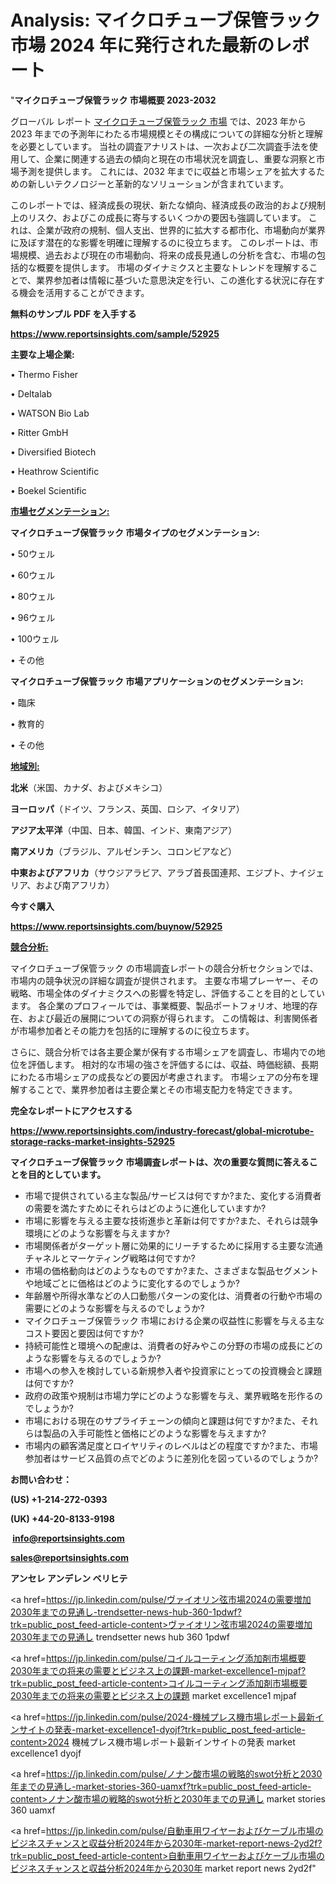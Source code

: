 # Analysis: マイクロチューブ保管ラック市場 2024 年に発行された最新のレポート

"<strong>マイクロチューブ保管ラック 市場概要 2023-2032</strong>

グローバル レポート <a href=https://www.reportsinsights.com/sample/52925>マイクロチューブ保管ラック 市場</a> では、2023 年から 2023 年までの予測年にわたる市場規模とその構成についての詳細な分析と理解を必要としています。 当社の調査アナリストは、一次および二次調査手法を使用して、企業に関連する過去の傾向と現在の市場状況を調査し、重要な洞察と市場予測を提供します。 これには、2032 年までに収益と市場シェアを拡大​​するための新しいテクノロジーと革新的なソリューションが含まれています。

このレポートでは、経済成長の現状、新たな傾向、経済成長の政治的および規制上のリスク、およびこの成長に寄与するいくつかの要因も強調しています。 これは、企業が政府の規制、個人支出、世界的に拡大する都市化、市場動向が業界に及ぼす潜在的な影響を明確に理解するのに役立ちます。 このレポートは、市場規模、過去および現在の市場動向、将来の成長見通しの分析を含む、市場の包括的な概要を提供します。 市場のダイナミクスと主要なトレンドを理解することで、業界参加者は情報に基づいた意思決定を行い、この進化する状況に存在する機会を活用することができます。

<strong><b>無料のサンプル PDF を入手する</b></strong>

<a href=https://www.reportsinsights.com/sample/52925><strong><u>https://www.reportsinsights.com/sample/52925</u></strong></a>

<strong>主要な上場企業:</strong>

• Thermo Fisher

• Deltalab

• WATSON Bio Lab

• Ritter GmbH

• Diversified Biotech

• Heathrow Scientific

• Boekel Scientific

<strong><u>市場セグメンテーション</u></strong><strong><u>:</u></strong>

<strong>マイクロチューブ保管ラック 市場タイプのセグメンテーション:</strong>

• 50ウェル

• 60ウェル

• 80ウェル

• 96ウェル

• 100ウェル

• その他

<strong>マイクロチューブ保管ラック 市場アプリケーションのセグメンテーション:</strong>

• 臨床

• 教育的

• その他

<strong><u>地域別</u></strong><strong><u>:</u></strong>

<strong>北米</strong>（米国、カナダ、およびメキシコ）

<strong>ヨーロッパ</strong>（ドイツ、フランス、英国、ロシア、イタリア）

<strong>アジア太平洋</strong>（中国、日本、韓国、インド、東南アジア）

<strong>南アメリカ</strong>（ブラジル、アルゼンチン、コロンビアなど）

<strong>中東およびアフリカ</strong>（サウジアラビア、アラブ首長国連邦、エジプト、ナイジェリア、および南アフリカ）

<strong>今すぐ購入</strong>

<a href=https://www.reportsinsights.com/buynow/52925><strong><u>https://www.reportsinsights.com/buynow/52925</u></strong></a>

<strong><u>競合分析:</u></strong>

マイクロチューブ保管ラック の市場調査レポートの競合分析セクションでは、市場内の競争状況の詳細な調査が提供されます。 主要な市場プレーヤー、その戦略、市場全体のダイナミクスへの影響を特定し、評価することを目的としています。 各企業のプロフィールでは、事業概要、製品ポートフォリオ、地理的存在、および最近の展開についての洞察が得られます。 この情報は、利害関係者が市場参加者とその能力を包括的に理解するのに役立ちます。

さらに、競合分析では各主要企業が保有する市場シェアを調査し、市場内での地位を評価します。 相対的な市場の強さを評価するには、収益、時価総額、長期にわたる市場シェアの成長などの要因が考慮されます。 市場シェアの分布を理解することで、業界参加者は主要企業とその市場支配力を特定できます。

<strong>完全なレポートにアクセスする</strong>

<a href=https://www.reportsinsights.com/industry-forecast/global-microtube-storage-racks-market-insights-52925><strong><u><b>https://www.reportsinsights.com/industry-forecast/global-microtube-storage-racks-market-insights-52925</b></u></strong></a>

<strong><b>マイクロチューブ保管ラック 市場調査レポートは、次の重要な質問に答えることを目的としています。</b></strong>
<ul>
  <li>市場で提供されている主な製品/サービスは何ですか?また、変化する消費者の需要を満たすためにそれらはどのように進化していますか?</li>
  <li>市場に影響を与える主要な技術進歩と革新は何ですか?また、それらは競争環境にどのような影響を与えますか?</li>
  <li>市場関係者がターゲット層に効果的にリーチするために採用する主要な流通チャネルとマーケティング戦略は何ですか?</li>
  <li>市場の価格動向はどのようなものですか?また、さまざまな製品セグメントや地域ごとに価格はどのように変化するのでしょうか?</li>
  <li>年齢層や所得水準などの人口動態パターンの変化は、消費者の行動や市場の需要にどのような影響を与えるのでしょうか?</li>
  <li>マイクロチューブ保管ラック 市場における企業の収益性に影響を与える主なコスト要因と要因は何ですか?</li>
  <li>持続可能性と環境への配慮は、消費者の好みやこの分野の市場の成長にどのような影響を与えるのでしょうか?</li>
  <li>市場への参入を検討している新規参入者や投資家にとっての投資機会と課題は何ですか?</li>
  <li>政府の政策や規制は市場力学にどのような影響を与え、業界戦略を形作るのでしょうか?</li>
  <li>市場における現在のサプライチェーンの傾向と課題は何ですか?また、それらは製品の入手可能性と価格にどのような影響を与えますか?</li>
  <li>市場内の顧客満足度とロイヤリティのレベルはどの程度ですか?また、市場参加者はサービス品質の点でどのように差別化を図っているのでしょうか?</li>
</ul>
<strong>お問い合わせ：</strong>

<strong>(US) +1-214-272-0393</strong>

<strong>(UK) +44-20-8133-9198</strong>

<strong> </strong><a href=info@reportsinsights.com><strong><u>info@reportsinsights.com</u></strong></a>

<a href=sales@reportsinsights.com><strong><u>sales@reportsinsights.com</u></strong></a>

<strong>アンセレ アンデレン ベリヒテ</strong>

<a href=https://jp.linkedin.com/pulse/ヴァイオリン弦市場2024の需要増加2030年までの見通し-trendsetter-news-hub-360-1pdwf?trk=public_post_feed-article-content>ヴァイオリン弦市場2024の需要増加2030年までの見通し trendsetter news hub 360 1pdwf</a>

<a href=https://jp.linkedin.com/pulse/コイルコーティング添加剤市場概要2030年までの将来の需要とビジネス上の課題-market-excellence1-mjpaf?trk=public_post_feed-article-content>コイルコーティング添加剤市場概要2030年までの将来の需要とビジネス上の課題 market excellence1 mjpaf</a>

<a href=https://jp.linkedin.com/pulse/2024-機械プレス機市場レポート最新インサイトの発表-market-excellence1-dyojf?trk=public_post_feed-article-content>2024 機械プレス機市場レポート最新インサイトの発表 market excellence1 dyojf</a>

<a href=https://jp.linkedin.com/pulse/ノナン酸市場の戦略的swot分析と2030年までの見通し-market-stories-360-uamxf?trk=public_post_feed-article-content>ノナン酸市場の戦略的swot分析と2030年までの見通し market stories 360 uamxf</a>

<a href=https://jp.linkedin.com/pulse/自動車用ワイヤーおよびケーブル市場のビジネスチャンスと収益分析2024年から2030年-market-report-news-2yd2f?trk=public_post_feed-article-content>自動車用ワイヤーおよびケーブル市場のビジネスチャンスと収益分析2024年から2030年 market report news 2yd2f</a>"
